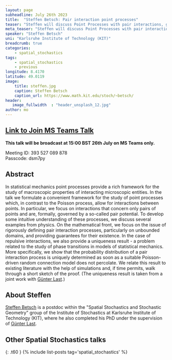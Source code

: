 ```yaml
---
layout: page
subheadline: July 26th 2023
title:  "Steffen Betsch: Pair interaction point processes"
teaser: "Steffen will discuss Point Processes with pair interactions, giving a rigorous definition of pair interaction process and providing guarantees of their existence. In the case of a repulsive interaction Steffen will prove that that this process is also unique."
meta_teaser: "Steffen will discuss Point Processes with pair interactions, giving a rigorous definition of pair interaction process and providing guarantees of their existence. In the case of a repulsive interaction Steffen will prove that that this process is also unique."
speaker: "Steffen Betsch"
uni: "Karlsruhe Institute of Technology (KIT)"
breadcrumb: true
categories:
    - spatial_stochastics
tags:
    - spatial_stochastics
    - previous
longitude: 8.4170
latitude: 49.0119 
image:
    title: steffen.jpg
    caption: Steffen Betsch
    caption_url: https://www.math.kit.edu/stoch/~betsch/
header:
   image_fullwidth  : "header_unsplash_12.jpg"
author: mo
---
```

## [Link to Join MS Teams Talk](https://teams.microsoft.com/l/meetup-join/19%3ameeting_N2Q2NGY2NDEtYWVmNS00NzE3LWI0ZWMtMWFiZmE3NGM2MTc3%40thread.v2/0?context=%7b%22Tid%22%3a%22377e3d22-4ea1-422d-b0ad-8fcc89406b9e%22%2c%22Oid%22%3a%2243af9e94-a882-4d59-8a92-d00c8899065e%22%7d)

**This talk will be broadcast at 15:00 BST 26th July on MS Teams only.**

Meeting ID: 393 527 089 878 \
Passcode: dsm7py

## Abstract

In statistical mechanics point processes provide a rich framework for the study of macroscopic properties of interacting microscopic entities. In the talk we formulate a convenient framework for the study of point processes which, in contrast to the Poisson process, allow for interactions between points. In particular, we focus on interactions that concern only pairs of points and are, formally, governed by a so-called pair potential. To develop some intuitive understanding of these processes, we discuss several examples from physics. On the mathematical front, we focus on the issue of rigorously defining pair interaction processes, particularly on unbounded domains, and providing guarantees for their existence. In the case of repulsive interactions, we also provide a uniqueness result - a problem related to the study of phase transitions in models of statistical mechanics. More specifically, we show that the probability distribution of a pair interaction process is uniquely determined as soon as a suitable Poisson-driven random connection model does not percolate. We relate this result to existing literature with the help of simulations and, if time permits, walk through a short sketch of the proof. (The uniqueness result is taken from a joint work with [Günter Last](https://www.math.kit.edu/stoch/~last/en).)

## About Steffen

[Steffen Betsch](https://www.math.kit.edu/stoch/~betsch/) is a postdoc within the "Spatial Stochastics and Stochastic Geometry" group of the Institute of Stochastics at Karlsruhe Institute of Technology (KIT), where he also completed his PhD under the supervision of [Günter Last](https://www.math.kit.edu/stoch/~last/en).

## Other Spatial Stochastics talks
{: .t60 }
{% include list-posts tag='spatial_stochastics' %}
